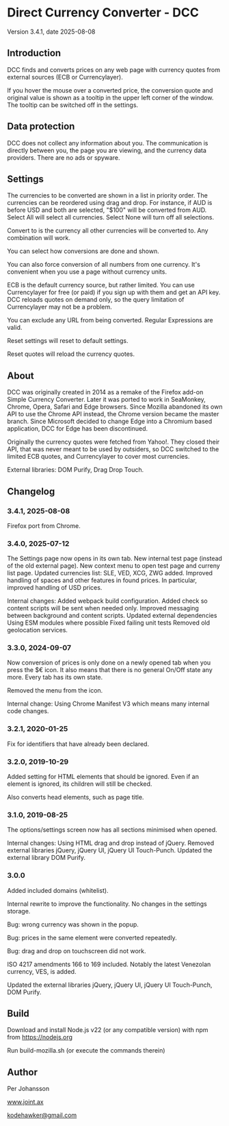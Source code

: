 # Direct Currency Converter - DCC

Version 3.4.1, date 2025-08-08

## Introduction

DCC finds and converts prices on any web page with currency quotes from external sources (ECB or Currencylayer).

If you hover the mouse over a converted price, the conversion quote and original value is
shown as a tooltip in the upper left corner of the window. 
The tooltip can be switched off in the settings.

## Data protection

DCC does not collect any information about you. 
The communication is directly between you, the page you are viewing, 
and the currency data providers. 
There are no ads or spyware. 

## Settings

The currencies to be converted are shown in a list in priority order.
The currencies can be reordered using drag and drop. 
For instance, if AUD is before USD and both are selected, "$100" will be converted from AUD.
Select All will select all currencies.
Select None will turn off all selections.

Convert to is the currency all other currencies will be converted to.
Any combination will work.

You can select how conversions are done and shown.

You can also force conversion of all numbers from one currency. 
It's convenient when you use a page without currency units.

ECB is the default currency source, but rather limited. 
You can use Currencylayer for free (or paid) if you sign up with them and get an API key.
DCC reloads quotes on demand only, so the query limitation of Currencylayer may not
be a problem.

You can exclude any URL from being converted. Regular Expressions are valid.

Reset settings will reset to default settings.

Reset quotes will reload the currency quotes.
 

## About

DCC was originally created in 2014 as a remake of the Firefox add-on Simple Currency Converter.
Later it was ported to work in SeaMonkey, Chrome, Opera, Safari and Edge browsers.
Since Mozilla abandoned its own API to use the Chrome API instead, the Chrome version became the master branch.
Since Microsoft decided to change Edge into a Chromium based application, DCC for Edge has been discontinued.

Originally the currency quotes were fetched from Yahoo!. They closed their API, that was never
meant to be used by outsiders, so DCC switched to the limited ECB quotes, 
and Currencylayer to cover most currencies. 

External libraries:  DOM Purify, Drag Drop Touch.

## Changelog

### 3.4.1, 2025-08-08
Firefox port from Chrome.

### 3.4.0, 2025-07-12
The Settings page now opens in its own tab.
New internal test page (instead of the old external page).
New context menu to open test page and curreny list page.
Updated currencies list: SLE, VED, XCG, ZWG added.
Improved handling of spaces and other features in found prices. In particular, improved handling of USD prices.

Internal changes:
Added webpack build configuration.
Added check so content scripts will be sent when needed only.
Improved messaging between background and content scripts.
Updated external dependencies
Using ESM modules where possible
Fixed failing unit tests
Removed old geolocation services.

### 3.3.0, 2024-09-07

Now conversion of prices is only done on a newly opened tab when you press the $€ icon.
It also means that there is no general On/Off state any more. Every tab has its own state.

Removed the menu from the icon.

Internal change: Using Chrome Manifest V3 which means many internal code changes.

### 3.2.1, 2020-01-25

Fix for identifiers that have already been declared. 

### 3.2.0, 2019-10-29

Added setting for HTML elements that should be ignored. 
Even if an element is ignored, its children will still be checked.

Also converts head elements, such as page title.

### 3.1.0, 2019-08-25

The options/settings screen now has all sections minimised when opened.

Internal changes:
Using HTML drag and drop instead of jQuery.
Removed external libraries jQuery, jQuery UI, jQuery UI Touch-Punch.
Updated the external library DOM Purify.


### 3.0.0

Added included domains (whitelist).

Internal rewrite to improve the functionality. No changes in the settings storage.

Bug: wrong currency was shown in the popup.

Bug: prices in the same element were converted repeatedly.

Bug: drag and drop on touchscreen did not work.

ISO 4217 amendments 166 to 169 included. Notably the latest Venezolan currency, VES, is added.

Updated the external libraries jQuery, jQuery UI, jQuery UI Touch-Punch, DOM Purify.

## Build

Download and install Node.js v22 (or any compatible version) with npm from https://nodejs.org

Run build-mozilla.sh (or execute the commands therein)



## Author

Per Johansson

www.joint.ax

kodehawker@gmail.com

